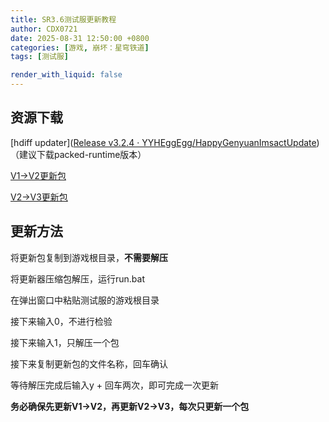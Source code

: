```yaml
---
title: SR3.6测试服更新教程
author: CDX0721
date: 2025-08-31 12:50:00 +0800
categories: [游戏, 崩坏：星穹铁道]
tags: [测试服]

render_with_liquid: false
---
```


## 资源下载

[hdiff updater]([Release v3.2.4 · YYHEggEgg/HappyGenyuanImsactUpdate](https://github.com/YYHEggEgg/HappyGenyuanImsactUpdate/releases/tag/v3.2.4))（建议下载packed-runtime版本）

[V1->V2更新包]([Transfer.it](https://transfer.it/t/OrfrbNwViT5a))

[V2->V3更新包]([Transfer.it](https://transfer.it/t/2qLB6A4xVbqR))

## 更新方法

将更新包复制到游戏根目录，**不需要解压**

将更新器压缩包解压，运行run.bat

在弹出窗口中粘贴测试服的游戏根目录

接下来输入0，不进行检验

接下来输入1，只解压一个包

接下来复制更新包的文件名称，回车确认

等待解压完成后输入y + 回车两次，即可完成一次更新

**务必确保先更新V1->V2，再更新V2->V3，每次只更新一个包**